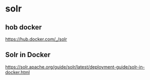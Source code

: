 # solr

## hob docker

https://hub.docker.com/_/solr

## Solr in Docker

https://solr.apache.org/guide/solr/latest/deployment-guide/solr-in-docker.html


